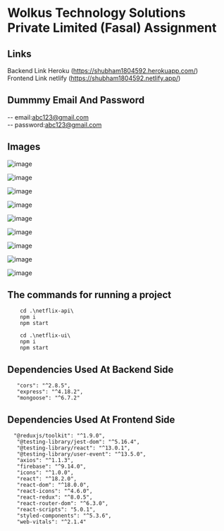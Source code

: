 # Wolkus Technology Solutions Private Limited (Fasal) Assignment

## Links
Backend Link Heroku (https://shubham1804592.herokuapp.com/)
<br/>
Frontend Link netlify (https://shubham1804592.netlify.app/)

## Dummmy Email And Password 
-- email:abc123@gmail.com
<br/>
-- password:abc123@gmail.com

## Images
![image](https://user-images.githubusercontent.com/56603941/203507324-9a416c5e-166b-4bff-b111-a4e77dbabf39.png)

![image](https://user-images.githubusercontent.com/56603941/203507487-ad882b65-fd92-4a4f-97f0-7782e0ff68c9.png)

![image](https://user-images.githubusercontent.com/56603941/203507679-98ccf96a-ef16-4dc2-bfac-4a5bc92d878d.png)

![image](https://user-images.githubusercontent.com/56603941/203507774-eb9261ad-9f41-4a43-8a3f-a3ccb2c355fb.png)

![image](https://user-images.githubusercontent.com/56603941/203507888-63267f82-8053-447c-b3c3-dbe92b6981cf.png)

![image](https://user-images.githubusercontent.com/56603941/203507983-7f7dabac-6707-455a-8d14-4f98a606dce8.png)

![image](https://user-images.githubusercontent.com/56603941/203508059-e4fb6c14-7f79-429f-bc68-7c47b7a5b183.png)

![image](https://user-images.githubusercontent.com/56603941/203508154-9247c472-2b0a-4408-b0cc-37bbb47cee6b.png)

![image](https://user-images.githubusercontent.com/56603941/203508286-5d48db7e-adca-4481-8946-943ac2a41728.png)

## The commands for running a project
```shell
    cd .\netflix-api\
    npm i
    npm start
    
    cd .\netflix-ui\ 
    npm i
    npm start
   ```
   
   ## Dependencies Used At Backend Side
 ```shell
    "cors": "^2.8.5",
    "express": "^4.18.2",
    "mongoose": "^6.7.2"
   ```
   
   ## Dependencies Used At Frontend Side
 ```shell
   "@reduxjs/toolkit": "^1.9.0",
    "@testing-library/jest-dom": "^5.16.4",
    "@testing-library/react": "^13.0.1",
    "@testing-library/user-event": "^13.5.0",
    "axios": "^1.1.3",
    "firebase": "^9.14.0",
    "icons": "^1.0.0",
    "react": "^18.2.0",
    "react-dom": "^18.0.0",
    "react-icons": "^4.6.0",
    "react-redux": "^8.0.5",
    "react-router-dom": "^6.3.0",
    "react-scripts": "5.0.1",
    "styled-components": "^5.3.6",
    "web-vitals": "^2.1.4"
   ```
